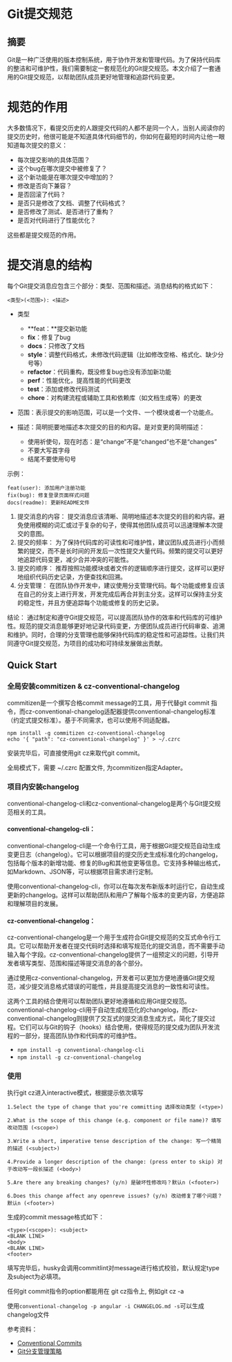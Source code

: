 # Git提交规范

## 摘要

Git是一种广泛使用的版本控制系统，用于协作开发和管理代码。为了保持代码库的整洁和可维护性，我们需要制定一套规范化的Git提交规范。本文介绍了一套通用的Git提交规范，以帮助团队成员更好地管理和追踪代码变更。

# 规范的作用

大多数情况下，看提交历史的人跟提交代码的人都不是同一个人，当别人阅读你的提交历史时，他很可能是不知道具体代码细节的，你如何在最短的时间内让他一眼知道每次提交的意义：

- 每次提交影响的具体范围？
- 这个bug在哪次提交中被修复了？
- 这个新功能是在哪次提交中增加的？
- 修改是否向下兼容？
- 是否回滚了代码？
- 是否只是修改了文档、调整了代码格式？
- 是否修改了测试、是否进行了重构？
- 是否对代码进行了性能优化？

这些都是提交规范的作用。

# 提交消息的结构

每个Git提交消息应包含三个部分：类型、范围和描述。消息结构的格式如下：

```
<类型>(<范围>): <描述>
```

- 类型
  - **feat：**提交新功能
  - **fix**：修复了bug
  - **docs**：只修改了文档
  - **style**：调整代码格式，未修改代码逻辑（比如修改空格、格式化、缺少分号等）
  - **refactor**：代码重构，既没修复bug也没有添加新功能
  - **perf**：性能优化，提高性能的代码更改
  - **test**：添加或修改代码测试
  - **chore**：对构建流程或辅助工具和依赖库（如文档生成等）的更改

- 范围：表示提交的影响范围，可以是一个文件、一个模块或者一个功能点。
- 描述：简明扼要地描述本次提交的目的和内容。是对变更的简明描述：
  - 使用祈使句，现在时态：是“change”不是“changed”也不是“changes”
  - 不要大写首字母
  - 结尾不要使用句号

示例：

```
feat(user): 添加用户注册功能
fix(bug): 修复登录页面样式问题
docs(readme): 更新README文件
```

1. 提交消息的内容：
   提交消息应该清晰、简明地描述本次提交的目的和内容。避免使用模糊的词汇或过于复杂的句子，使得其他团队成员可以迅速理解本次提交的意图。
2. 提交的频率：
   为了保持代码库的可读性和可维护性，建议团队成员进行小而频繁的提交，而不是长时间的开发后一次性提交大量代码。频繁的提交可以更好地追踪代码变更，减少合并冲突的可能性。
3. 提交的顺序：
   推荐按照功能模块或者文件的逻辑顺序进行提交，这样可以更好地组织代码历史记录，方便查找和回溯。
4. 分支管理：
   在团队协作开发中，建议使用分支管理代码。每个功能或修复应该在自己的分支上进行开发，开发完成后再合并到主分支。这样可以保持主分支的稳定性，并且方便追踪每个功能或修复的历史记录。

结论：
通过制定和遵守Git提交规范，可以提高团队协作的效率和代码库的可维护性。规范的提交消息能够更好地记录代码变更，方便团队成员进行代码审查、追溯和维护。同时，合理的分支管理也能够保持代码库的稳定性和可追踪性。让我们共同遵守Git提交规范，为项目的成功和可持续发展做出贡献。

## Quick Start

### 全局安装commitizen & cz-conventional-changelog

commitizen是一个撰写合格commit message的工具，用于代替git commit 指令，而cz-conventional-changelog适配器提供conventional-changelog标准（约定式提交标准）。基于不同需求，也可以使用不同适配器。

```text
npm install -g commitizen cz-conventional-changelog
echo '{ "path": "cz-conventional-changelog" }' > ~/.czrc
```

安装完毕后，可直接使用git cz来取代git commit。

全局模式下，需要 ~/.czrc 配置文件, 为commitizen指定Adapter。

### 项目内安装changelog

conventional-changelog-cli和cz-conventional-changelog是两个与Git提交规范相关的工具。

#### conventional-changelog-cli：

conventional-changelog-cli是一个命令行工具，用于根据Git提交规范自动生成变更日志（changelog）。它可以根据项目的提交历史生成标准化的changelog，包括每个版本的新增功能、修复的Bug和其他变更等信息。它支持多种输出格式，如Markdown、JSON等，可以根据项目需求进行定制。

使用conventional-changelog-cli，你可以在每次发布新版本时运行它，自动生成更新的changelog。这样可以帮助团队和用户了解每个版本的变更内容，方便追踪和理解项目的发展。

#### cz-conventional-changelog：

cz-conventional-changelog是一个用于生成符合Git提交规范的交互式命令行工具。它可以帮助开发者在提交代码时选择和填写规范化的提交消息，而不需要手动输入每个字段。cz-conventional-changelog提供了一组预定义的问题，引导开发者填写类型、范围和描述等提交消息的各个部分。

通过使用cz-conventional-changelog，开发者可以更加方便地遵循Git提交规范，减少提交消息格式错误的可能性，并且提高提交消息的一致性和可读性。

这两个工具的结合使用可以帮助团队更好地遵循和应用Git提交规范。conventional-changelog-cli用于自动生成规范化的changelog，而cz-conventional-changelog则提供了交互式的提交消息生成方式，简化了提交过程。它们可以与Git的钩子（hooks）结合使用，使得规范的提交成为团队开发流程的一部分，提高团队协作和代码库的可维护性。

- `npm install -g conventional-changelog-cli`
- `npm install -g cz-conventional-changelog`

### 使用

执行git cz进入interactive模式，根据提示依次填写

```text
1.Select the type of change that you're committing 选择改动类型 (<type>)

2.What is the scope of this change (e.g. component or file name)? 填写改动范围 (<scope>)

3.Write a short, imperative tense description of the change: 写一个精简的描述 (<subject>)

4.Provide a longer description of the change: (press enter to skip) 对于改动写一段长描述 (<body>)

5.Are there any breaking changes? (y/n) 是破坏性修改吗？默认n (<footer>)

6.Does this change affect any openreve issues? (y/n) 改动修复了哪个问题？默认n (<footer>)
```

生成的commit message格式如下：

```text
<type>(<scope>): <subject>
<BLANK LINE>
<body>
<BLANK LINE>
<footer>
```

填写完毕后，husky会调用commitlint对message进行格式校验，默认规定type及subject为必填项。

任何git commit指令的option都能用在 git cz指令上, 例如git cz -a

使用`conventional-changelog -p angular -i CHANGELOG.md -s`可以生成changelog文件

参考资料：

- [Conventional Commits](https://www.conventionalcommits.org/)
- [Git分支管理策略](https://nvie.com/posts/a-successful-git-branching-model/)